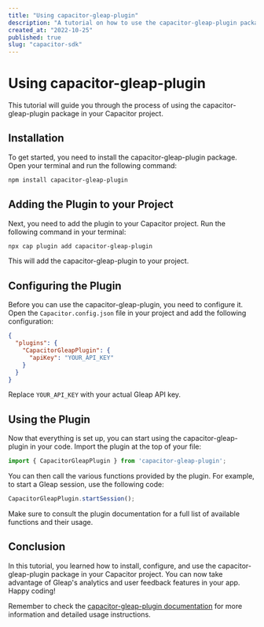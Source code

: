 ```yaml
---
title: "Using capacitor-gleap-plugin"
description: "A tutorial on how to use the capacitor-gleap-plugin package"
created_at: "2022-10-25"
published: true
slug: "capacitor-sdk"
---
```


# Using capacitor-gleap-plugin

This tutorial will guide you through the process of using the capacitor-gleap-plugin package in your Capacitor project.

## Installation

To get started, you need to install the capacitor-gleap-plugin package. Open your terminal and run the following command:

```bash
npm install capacitor-gleap-plugin
```

## Adding the Plugin to your Project

Next, you need to add the plugin to your Capacitor project. Run the following command in your terminal:

```bash
npx cap plugin add capacitor-gleap-plugin
```

This will add the capacitor-gleap-plugin to your project.

## Configuring the Plugin

Before you can use the capacitor-gleap-plugin, you need to configure it. Open the `Capacitor.config.json` file in your project and add the following configuration:

```json
{
  "plugins": {
    "CapacitorGleapPlugin": {
      "apiKey": "YOUR_API_KEY"
    }
  }
}
```

Replace `YOUR_API_KEY` with your actual Gleap API key.

## Using the Plugin

Now that everything is set up, you can start using the capacitor-gleap-plugin in your code. Import the plugin at the top of your file:

```javascript
import { CapacitorGleapPlugin } from 'capacitor-gleap-plugin';
```

You can then call the various functions provided by the plugin. For example, to start a Gleap session, use the following code:

```javascript
CapacitorGleapPlugin.startSession();
```

Make sure to consult the plugin documentation for a full list of available functions and their usage.

## Conclusion

In this tutorial, you learned how to install, configure, and use the capacitor-gleap-plugin package in your Capacitor project. You can now take advantage of Gleap's analytics and user feedback features in your app. Happy coding!

Remember to check the [capacitor-gleap-plugin documentation](https://github.com/example/capacitor-gleap-plugin) for more information and detailed usage instructions.